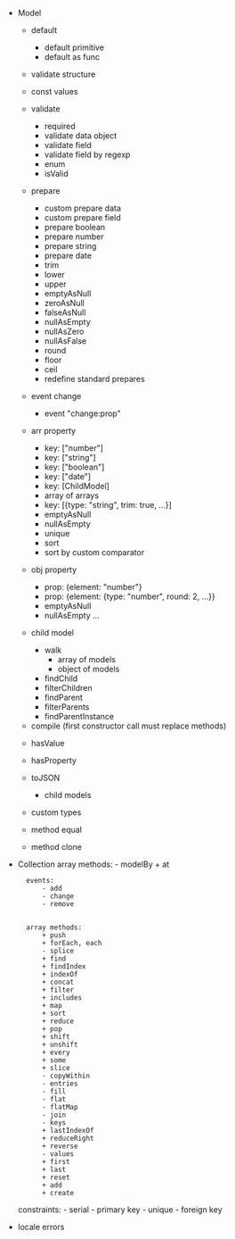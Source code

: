 + Model
    + default
        + default primitive
        + default as func
    
    + validate structure

    + const values

    + validate
        + required
        + validate data object
        + validate field
        + validate field by regexp
        + enum
        + isValid

    + prepare
        + custom prepare data
        + custom prepare field
        + prepare boolean
        + prepare number
        + prepare string
        + prepare date
        + trim
        + lower
        + upper
        + emptyAsNull
        + zeroAsNull
        + falseAsNull
        + nullAsEmpty
        + nullAsZero
        + nullAsFalse
        + round
        + floor
        + ceil
        + redefine standard prepares
    
    + event change
        + event "change:prop"

    + arr property
        + key: ["number"]
        + key: ["string"]
        + key: ["boolean"]
        + key: ["date"]
        + key: [ChildModel]
        + array of arrays
        + key: [{type: "string", trim: true, ...}]
        + emptyAsNull
        + nullAsEmpty
        + unique
        + sort
        + sort by custom comparator
    
    + obj property
        + prop: {element: "number"}
        + prop: {element: {type: "number", round: 2, ...}}
        + emptyAsNull
        + nullAsEmpty
        ...

    + child model
        + walk
            + array of models
            - object of models
        + findChild
        + filterChildren
        + findParent
        + filterParents
        + findParentInstance

    - compile (first constructor call must replace methods)
    + hasValue
    + hasProperty
    + toJSON
        + child models

    + custom types
    + method equal
    + method clone
    
- Collection
    array methods:
        - modelBy
        + at
        
        events:
            - add
            - change
            - remove


        array methods:
            + push
            + forEach, each
            - splice
            + find
            + findIndex
            + indexOf
            + concat
            + filter
            + includes
            + map
            + sort
            + reduce
            + pop
            + shift
            + unshift
            + every
            + some
            + slice
            - copyWithin
            - entries
            - fill
            - flat
            - flatMap
            - join
            - keys
            + lastIndexOf
            + reduceRight
            + reverse
            - values
            + first
            + last
            + reset
            + add
            + create

    constraints:
        - serial
        - primary key
        - unique
        - foreign key

- locale errors